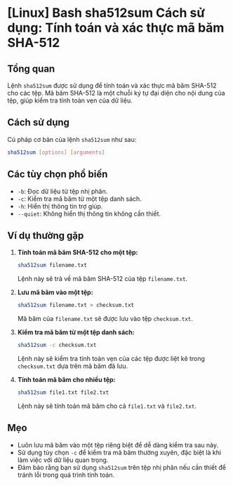 # [Linux] Bash sha512sum Cách sử dụng: Tính toán và xác thực mã băm SHA-512

## Tổng quan
Lệnh `sha512sum` được sử dụng để tính toán và xác thực mã băm SHA-512 cho các tệp. Mã băm SHA-512 là một chuỗi ký tự đại diện cho nội dung của tệp, giúp kiểm tra tính toàn vẹn của dữ liệu.

## Cách sử dụng
Cú pháp cơ bản của lệnh `sha512sum` như sau:
```bash
sha512sum [options] [arguments]
```

## Các tùy chọn phổ biến
- `-b`: Đọc dữ liệu từ tệp nhị phân.
- `-c`: Kiểm tra mã băm từ một tệp danh sách.
- `-h`: Hiển thị thông tin trợ giúp.
- `--quiet`: Không hiển thị thông tin không cần thiết.

## Ví dụ thường gặp
1. **Tính toán mã băm SHA-512 cho một tệp:**
   ```bash
   sha512sum filename.txt
   ```
   Lệnh này sẽ trả về mã băm SHA-512 của tệp `filename.txt`.

2. **Lưu mã băm vào một tệp:**
   ```bash
   sha512sum filename.txt > checksum.txt
   ```
   Mã băm của `filename.txt` sẽ được lưu vào tệp `checksum.txt`.

3. **Kiểm tra mã băm từ một tệp danh sách:**
   ```bash
   sha512sum -c checksum.txt
   ```
   Lệnh này sẽ kiểm tra tính toàn vẹn của các tệp được liệt kê trong `checksum.txt` dựa trên mã băm đã lưu.

4. **Tính toán mã băm cho nhiều tệp:**
   ```bash
   sha512sum file1.txt file2.txt
   ```
   Lệnh này sẽ tính toán mã băm cho cả `file1.txt` và `file2.txt`.

## Mẹo
- Luôn lưu mã băm vào một tệp riêng biệt để dễ dàng kiểm tra sau này.
- Sử dụng tùy chọn `-c` để kiểm tra mã băm thường xuyên, đặc biệt là khi làm việc với dữ liệu quan trọng.
- Đảm bảo rằng bạn sử dụng `sha512sum` trên tệp nhị phân nếu cần thiết để tránh lỗi trong quá trình tính toán.